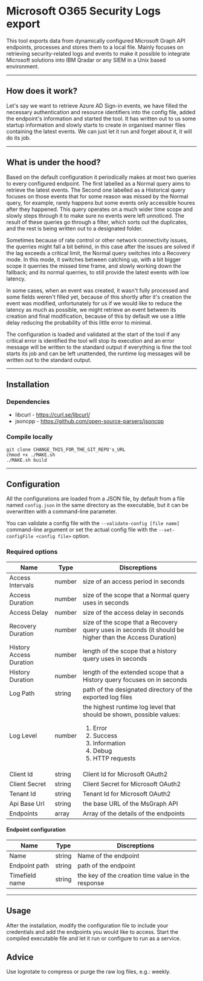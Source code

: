 # Microsoft O365 Security Logs export

This tool exports data from dynamically configured Microsoft Graph API endpoints, processes and stores them to a local file. Mainly focuses on retrieving security-related logs and events to make it possible to integrate Microsoft solutions into IBM Qradar or any SIEM in a Unix based environment.

---

## How does it work?

Let's say we want to retrieve Azure AD Sign-in events, we have filled the necessary authentication and resource identifiers into the config file, added the endpoint's information and started the tool. It has written out to us some startup information and slowly starts to create in organised manner files containing the latest events. We can just let it run and forget about it, it will do its job.

---

## What is under the hood?

Based on the default configuration it periodically makes at most two queries to every configured endpoint. The first labelled as a Normal query aims to retrieve the latest events. The Second one labelled as a Historical query focuses on those events that for some reason was missed by the Normal query, for example, rarely happens but some events only accessible houres after they happened. This query operates on a much wider time scope and slowly steps through it to make sure no events were left unnoticed.
The result of these queries go through a filter, which sorts out the duplicates, and the rest is being written out to a designated folder.

Sometimes because of rate control or other network connectivity issues, the querries might fall a bit behind, in this case after the issues are solved if the lag exceeds a critical limit, the Normal query switches into a Recovery mode. In this mode, it switches between catching up, with a bit bigger scope it querries the missed time frame, and slowly working down the fallback; and its normal querries, to still provide the latest events with low latency.

In some cases, when an event was created, it wasn't fully processed and some fields weren't filled yet, because of this shortly after it's creation the event was modified, unfortunately for us if we would like to reduce the latency as much as possible, we might retrieve an event between its creation and final modification, because of this by default we use a little delay reducing the probability of this little error to minimal.

The configuration is loaded and validated at the start of the tool if any critical error is identified the tool will stop its execution and an error message will be written to the standard output if everything is fine the tool starts its job and can be left unattended, the runtime log messages will be written out to the standard output.

---

## Installation

### Dependencies

- libcurl - https://curl.se/libcurl/
- jsoncpp - https://github.com/open-source-parsers/jsoncpp

### Compile locally

```
git clone CHANGE_THIS_FOR_THE_GIT_REPO's_URL
chmod +x ./MAKE.sh
./MAKE.sh build
```

---

## Configuration

All the configurations are loaded from a JSON file, by default from a file named `config.json` in the same directory as the executable, but it can be overwritten with a command-line parameter.

You can validate a config file with the `--validate-config [file name]` command-line argument or set the actual config file with the `--set-configFile <config file>` option.

### Required options

| Name                    | Type   | Discreptions                                                                                                                                                               |
| ----------------------- | ------ | -------------------------------------------------------------------------------------------------------------------------------------------------------------------------- |
| Access Intervals        | number | size of an access period in seconds                                                                                                                                        |
| Access Duration         | number | size of the scope that a Normal query uses in seconds                                                                                                                      |
| Access Delay            | number | size of the access delay in seconds                                                                                                                                        |
| Recovery Duration       | number | size of the scope that a Recovery query uses in seconds (it should be higher than the Access Duration)                                                                     |
| History Access Duration | number | length of the scope that a history query uses in seconds                                                                                                                   |
| History Duration        | number | length of the extended scope that a History query focuses on in seconds                                                                                                    |
| Log Path                | string | path of the designated directory of the exported log files                                                                                                                 |
| Log Level               | number | the highest runtime log level that should be shown, possible values: <br /><ol><li>Error</li><li>Success</li><li>Information</li><li>Debug</li><li>HTTP requests</li></ol> |
| Client Id               | string | Client Id for Microsoft OAuth2                                                                                                                                             |
| Client Secret           | string | Client Secret for Microsoft OAuth2                                                                                                                                         |
| Tenant Id               | string | Tenant Id for Microsoft OAuth2                                                                                                                                             |
| Api Base Url            | string | the base URL of the MsGraph API                                                                                                                                            |
| Endpoints               | array  | Array of the details of the endpoints                                                                                                                                      |

#### Endpoint configuration

| Name           | Type   | Discreptions                                       |
| -------------- | ------ | -------------------------------------------------- |
| Name           | string | Name of the endpoint                               |
| Endpoint path  | string | path of the endpoint                               |
| Timefield name | string | the key of the creation time value in the response |

---

## Usage

After the installation, modify the configuration file to include your credentials and add the endpoints you would like to access. Start the compiled executable file and let it run or configure to run as a service.

## Advice

Use logrotate to compress or purge the raw log files, e.g.: weekly. 
